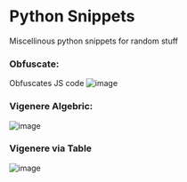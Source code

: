 # Python Snippets

Miscellinous python snippets for random stuff

### Obfuscate:
Obfuscates JS code 
![image](https://user-images.githubusercontent.com/66724151/113707307-28c5b200-96f9-11eb-8c21-234710986c86.png)


### Vigenere Algebric:
![image](https://user-images.githubusercontent.com/66724151/113705604-12b6f200-96f7-11eb-8265-a3c92131b974.png)


### Vigenere via Table
![image](https://user-images.githubusercontent.com/66724151/113705522-f4e98d00-96f6-11eb-85f1-719a52e8233b.png)
